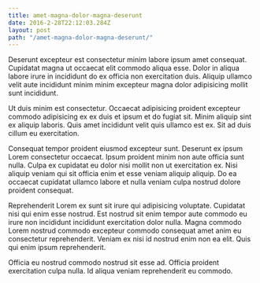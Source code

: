 ```yaml
---
title: amet-magna-dolor-magna-deserunt
date: 2016-2-28T22:12:03.284Z
layout: post
path: "/amet-magna-dolor-magna-deserunt/"
---
```


Deserunt excepteur est consectetur minim labore ipsum amet consequat. Cupidatat magna ut occaecat elit commodo aliqua esse. Dolor in aliqua labore irure in incididunt do ex officia non exercitation duis. Aliquip ullamco velit aute incididunt minim minim excepteur magna dolor adipisicing mollit sunt incididunt.

Ut duis minim est consectetur. Occaecat adipisicing proident excepteur commodo adipisicing ex ex duis et ipsum et do fugiat sit. Minim aliquip sint ex aliquip laboris. Quis amet incididunt velit quis ullamco est ex. Sit ad duis cillum eu exercitation.

Consequat tempor proident eiusmod excepteur sunt. Deserunt ex ipsum Lorem consectetur occaecat. Ipsum proident minim non aute officia sunt nulla. Culpa ex cupidatat eu dolor nisi mollit non ut exercitation ex. Nisi aliquip veniam qui sit officia enim et esse veniam aliquip aliquip. Do ea occaecat cupidatat ullamco labore et nulla veniam culpa nostrud dolore proident consequat.

Reprehenderit Lorem ex sunt sit irure qui adipisicing voluptate. Cupidatat nisi qui enim esse nostrud. Est nostrud sit enim tempor aute commodo eu irure non incididunt incididunt exercitation dolor nulla. Magna commodo Lorem nostrud commodo excepteur commodo consequat amet anim eu consectetur reprehenderit. Veniam ex nisi id nostrud enim non ea elit. Quis qui enim ipsum reprehenderit.

Officia eu nostrud commodo nostrud sit esse ad. Officia proident exercitation culpa nulla. Id aliqua veniam reprehenderit eu commodo.